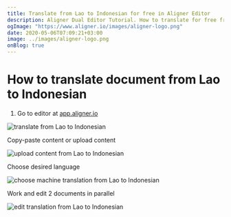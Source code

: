 ```yaml
---
title: Translate from Lao to Indonesian for free in Aligner Editor
description: Aligner Dual Editor Tutorial. How to translate for free from Lao to Indonesian. Aligner is multilingual document management platform. 
ogImage: "https://www.aligner.io/images/aligner-logo.png"
date: 2020-05-06T07:09:21+03:00
image: ../images/aligner-logo.png
onBlog: true
---
```


# How to translate document from Lao to Indonesian

1. Go to editor at [app.aligner.io](https://app.aligner.io "Aligner App web page")

![translate from Lao to Indonesian](../aligner-blank-editor.png "translate from Lao to Indonesian")

Copy-paste content or upload content

![upload content from Lao to Indonesian](../aligner-uploaded-document.png "upload content from Lao to Indonesian")

Choose desired language

![choose machine translation from Lao to Indonesian](../aligner-language-dropdown.png "choose machine translation from Lao to Indonesian")

Work and edit 2 documents in parallel

![edit translation from Lao to Indonesian](../aligner-double-sitded-editor.png "edit translation from Lao to Indonesian")

